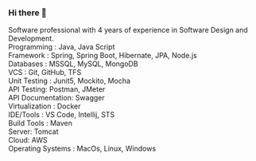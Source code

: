 ### Hi there 👋

Software professional with 4 years of experience in Software Design and Development.                                                                                                                                                                                                                                 
Programming : Java, Java Script                                                                                                         
Framework : Spring, Spring Boot, Hibernate, JPA, Node.js                                                                                            
Databases : MSSQL, MySQL, MongoDB                                                                                                       
VCS : Git, GitHub, TFS                                                                                
Unit Testing : Junit5, Mockito, Mocha                                                                             
API Testing: Postman, JMeter                                                                                                                  
API Documentation: Swagger                                                                                      
Virtualization : Docker                                                                                         
IDE/Tools : VS Code, Intellij, STS                                                                                           
Build Tools : Maven                                                                                     
Server: Tomcat                                                                                      
Cloud: AWS                                                                                                  
Operating Systems : MacOs, Linux, Windows                                                                                                       
